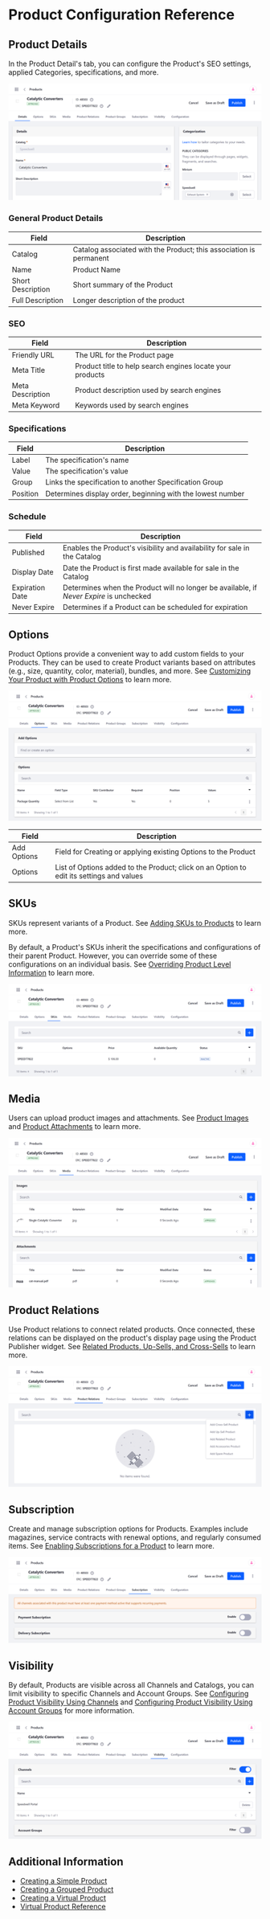 # Product Configuration Reference

<!--TASK: Add Intro-->

## Product Details

In the Product Detail's tab, you can configure the Product's SEO settings, applied Categories, specifications, and more.

![View and configure Product details.](./product-configuration-reference/images/01.png)

### General Product Details

| Field | Description |
| --- | --- |
| Catalog | Catalog associated with the Product; this association is permanent |
| Name | Product Name |
| Short Description | Short summary of the Product |
| Full Description | Longer description of the product |

### SEO

| Field | Description |
| --- | --- |
| Friendly URL | The URL for the Product page |
| Meta Title |  Product title to help search engines locate your products |
| Meta Description | Product description used by search engines |
| Meta Keyword | Keywords used by search engines |

### Specifications

| Field | Description |
| --- | --- |
| Label | The specification's name |
| Value | The specification's value |
| Group | Links the specification to another Specification Group |
| Position | Determines display order, beginning with the lowest number |

<!--TASK: ### Categorization

| Field | Description |
| --- | --- |
| [Catalog Name] | Determines which Catalog categories are applied to the Product |
| Topic |  |
| Tags |  | -->

### Schedule

| Field | Description |
| --- | --- |
| Published | Enables the Product's visibility and availability for sale in the Catalog |
| Display Date | Date the Product is first made available for sale in the Catalog |
| Expiration Date | Determines when the Product will no longer be available, if *Never Expire* is unchecked |
| Never Expire | Determines if a Product can be scheduled for expiration |

## Options

Product Options provide a convenient way to add custom fields to your Products. They can be used to create Product variants based on attributes (e.g., size, quantity, color, material), bundles, and more. See [Customizing Your Product with Product Options](./customizing-your-product-with-product-options.md) to learn more.

![Create Product Options.](./product-configuration-reference/images/02.png)

| Field | Description |
| --- | --- |
| Add Options | Field for Creating or applying existing Options to the Product|
| Options | List of Options added to the Product; click on an Option to edit its settings and values |

## SKUs

SKUs represent variants of a Product. See [Adding SKUs to Products](./adding-skus-to-products.md) to learn more.

By default, a Product's SKUs inherit the specifications and configurations of their parent Product. However, you can override some of these configurations on an individual basis. See [Overriding Product Level Information](./overriding-product-level-information.md) to learn more.

![Generate multiple SKUs for product variants.](./product-configuration-reference/images/03.png)

## Media

Users can upload product images and attachments. See [Product Images](./product-images.md) and [Product Attachments](./product-attachments.md) to learn more.

![Upload images and attachments.](./product-configuration-reference/images/04.png)

## Product Relations

Use Product relations to connect related products. Once connected, these relations can be displayed on the product's display page using the Product Publisher widget. See [Related Products, Up-Sells, and Cross-Sells](./related-products-up-sells-and-cross-sells.md) to learn more.

![Set Product Relations.](./product-configuration-reference/images/05.png)

<!--TASK: ## Product Groups

![](./product-configuration-reference/images/06.png) -->

## Subscription

Create and manage subscription options for Products. Examples include magazines, service contracts with renewal options, and regularly consumed items. See [Enabling Subscriptions for a Product](./enabling-subscriptions-for-a-product.md) to learn more.

![Enable Subscriptions.](./product-configuration-reference/images/07.png)

## Visibility

By default, Products are visible across all Channels and Catalogs, you can limit visibility to specific Channels and Account Groups. See [Configuring Product Visibility Using Channels](../../../starting-a-store/channels/configuring-product-visibility-using-channels.md) and [Configuring Product Visibility Using Account Groups](./configuring-product-visibility-using-account-groups.md) for more information.

![Managing Product visibility.](./product-configuration-reference/images/08.png)

<!--TASK: ## Configuration

![](./product-configuration-reference/images/09.png) -->

<!--TASK: ## Grouped

> For Grouped Products Only -->

<!--TASK: ## Virtual

> For Virtual Products Only 

See [Virtual Product Reference](./../product-types/virtual-product-reference.md) -->

## Additional Information

* [Creating a Simple Product](../product-types/creating-a-simple-product.md)
* [Creating a Grouped Product](../product-types/creating-a-grouped-product.md)
* [Creating a Virtual Product](../product-types/creating-a-virtual-product.md)
* [Virtual Product Reference](../product-types/virtual-product-reference.md)
